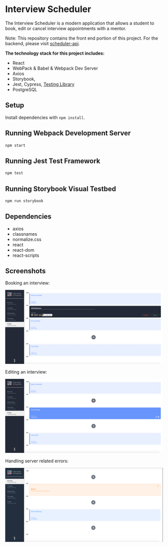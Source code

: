 # Interview Scheduler

The Interview Scheduler is a modern application that allows a student to book, edit or cancel interview appointments with a mentor.

Note: This repository contains the front end portion of this project. For the backend, please visit [scheduler-api](https://github.com/Amazigh-SR/scheduler-api).

**The technology stack for this project includes:**

- React
- WebPack & Babel & Webpack Dev Server
- Axios
- Storybook,
- Jest, Cypress, [Testing Library](https://testing-library.com/)
- PostgreSQL

## Setup

Install dependencies with `npm install`.

## Running Webpack Development Server

```sh
npm start
```

## Running Jest Test Framework

```sh
npm test
```

## Running Storybook Visual Testbed

```sh
npm run storybook
```

## Dependencies

- axios
- classnames
- normalize.css
- react
- react-dom
- react-scripts

## Screenshots

Booking an interview:

![Create an appointment](https://github.com/Amazigh-SR/scheduler/blob/master/docs/Create_Appointment.png?raw=true)

Editing an interview:

![Edit an appointment](https://github.com/Amazigh-SR/scheduler/blob/master/docs/Edit.png?raw=true)

Handling server related errors:

![Error Handling](https://github.com/Amazigh-SR/scheduler/blob/master/docs/Error_Handling.png?raw=true)

